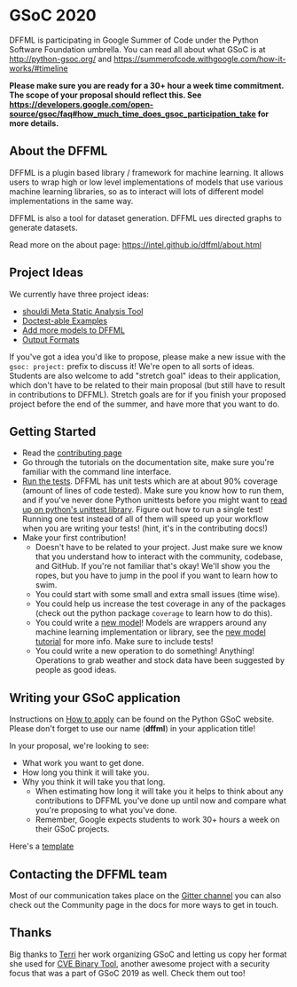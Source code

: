 # GSoC 2020

DFFML is participating in Google Summer of Code under the Python Software
Foundation umbrella. You can read all about what GSoC is at
http://python-gsoc.org/ and
https://summerofcode.withgoogle.com/how-it-works/#timeline

**Please make sure you are ready for a 30+ hour a week time commitment. The
scope of your proposal should reflect this. See
https://developers.google.com/open-source/gsoc/faq#how_much_time_does_gsoc_participation_take
for more details.**

## About the DFFML

DFFML is a plugin based library / framework for machine learning. It allows users to wrap high or low level implementations of models that use various machine learning libraries, so as to interact will lots of different model implementations in the same way.

DFFML is also a tool for dataset generation. DFFML ues directed graphs to generate datasets.

Read more on the about page: https://intel.github.io/dffml/about.html

## Project Ideas

We currently have three project ideas:

- [shouldi Meta Static Analysis Tool](https://github.com/intel/dffml/issues/365)
- [Doctest-able Examples](https://github.com/intel/dffml/issues/366)
- [Add more models to DFFML](https://github.com/intel/dffml/issues/29)
- [Output Formats](https://github.com/intel/dffml/issues/335)

If you've got a idea you'd like to propose, please make a new issue with the `gsoc: project:` prefix to discuss it! We're open to all sorts of ideas. Students are also welcome to add "stretch goal" ideas to their application, which don't have to be related to their main proposal (but still have to result in contributions to DFFML). Stretch goals are for if you finish your proposed project before the end of the summer, and have more that you want to do.

## Getting Started

- Read the [contributing page](https://intel.github.io/dffml/master/contributing/)
- Go through the tutorials on the documentation site, make sure you're familiar with the command line interface.
- [Run the tests](https://github.com/intel/dffml/tree/master/tests). DFFML has unit tests which are at about 90% coverage (amount of lines of code tested). Make sure you know how to run them, and if you've never done Python unittests before you might want to [read up on python's unittest library](https://docs.python.org/3/library/unittest.html). Figure out how to run a single test! Running one test instead of all of them will speed up your workflow when you are writing your tests! (hint, it's in the contributing docs!)
- Make your first contribution!
  - Doesn't have to be related to your project. Just make sure we know that you understand how to interact with the community, codebase, and GitHub. If you're not familiar that's okay! We'll show you the ropes, but you have to jump in the pool if you want to learn how to swim.
  - You could start with some small and extra small issues (time wise).
  - You could help us increase the test coverage in any of the packages (check out the python package `coverage` to learn how to do this).
  - You could write a [new model](https://github.com/intel/dffml/issues/29)! Models are wrappers around any machine learning implementation or library, see the [new model tutorial](https://intel.github.io/dffml/master/tutorials/model.html) for more info. Make sure to include tests!
  - You could write a new operation to do something! Anything! Operations to grab weather and stock data have been suggested by people as good ideas.

## Writing your GSoC application

Instructions on [How to apply](http://python-gsoc.org/#apply) can be found on the Python GSoC website.
Please don't forget to use our name (**dffml**) in your application title!

In your proposal, we're looking to see:

- What work you want to get done.
- How long you think it will take you.
- Why you think it will take you that long.
  - When estimating how long it will take you it helps to think about any contributions to DFFML you've done up until now and compare what you're proposing to what you've done.
  - Remember, Google expects students to work 30+ hours a week on their GSoC projects.

Here's a [template](https://github.com/python-gsoc/python-gsoc.github.io/blob/master/2019/application2019.md)

## Contacting the DFFML team

Most of our communication takes place on the [Gitter channel](https://gitter.im/dffml/community) you can also check out the Community page in the docs for more ways to get in touch.

## Thanks

Big thanks to [Terri](https://github.com/terriko) her work organizing GSoC and letting us copy her format she used for [CVE Binary Tool](https://github.com/intel/cve-bin-tool), another awesome project with a security focus that was a part of GSoC 2019 as well. Check them out too!
